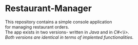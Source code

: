 # Restaurant-Manager

This repository contains a simple console application <br>for managing restaurant orders.<br>The app exists in two versions- written in <i>Java</i> and in <i>C#<\i>.<br>Both versions are identical in terms of implented functionalities.
